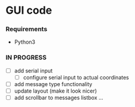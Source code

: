 # GUI code

### Requirements
- Python3

### IN PROGRESS
- [ ] add serial input 
    - [ ] configure serial input to actual coordinates
- [ ] add message type functionality
- [ ] update layout (make it look nicer)
- [ ] add scrollbar to messages listbox
... 